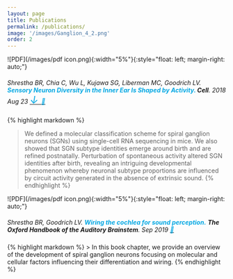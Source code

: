 ```yaml
---
layout: page
title: Publications
permalink: /publications/
image: '/images/Ganglion_4_2.png'
order: 2
---
```


<!-- basic -->
<!-- ##### Shrestha BR, Chia C, Wu L, Kujawa SG, Liberman MC, Goodrich LV. <font color="#05a8e3"> <b>Sensory Neuron Diversity in the Inner Ear Is Shaped by Activity. </b> </font>  <i> <b><a href = "https://www.cell.com/cell/fulltext/S0092-8674(18)30901-2?_returnURL=https%3A%2F%2Flinkinghub.elsevier.com%2Fretrieve%2Fpii%2FS0092867418309012%3Fshowall%3Dtrue"> Cell </a> </b></i>. 2018 Aug 23;174(5):1229-1246.e17. PMID: 30078709; PMCID: PMC6150604.

<center>
  <img src="/images/ShresthaEtAl2018_2.jpg"
    width="90%">
</center>

<br/>

In this study, we investigated the molecular heterogeneity of spiral ganglion neurons (SGNs), the primary sensory neurons of the auditory system, using single cell RNA-sequencing in mice. We discovered 3 major subtypes of Type I SGNs and showed that their identities emerge around birth and are refined over postnatal stages in an activity-dependent manner. Perturbation of spontaneous activity alters SGN identities, revealing a fascinating mode of regulating neuronal subtype proportions during development.

Read previews and reviews about this discovery here:

##### Shrestha BR, Goodrich LV. <font color="#05a8e3"><b> Wiring the cochlea for sound perception.</b> </font><u> <i> <a href= "https://www.oxfordhandbooks.com/view/10.1093/oxfordhb/9780190849061.001.0001/oxfordhb-9780190849061-e-1">  The Oxford Handbook of the Auditory Brainstem</a> </i></u>. Sep 2019
In this book chapter, we provide an overview of the development of spiral ganglion neurons focusing on molecular and cellular factors influencing

<br/><br/> -->

![PDF](/images/pdf icon.png){:width="5%"}{:style="float: left; margin-right: auto;"}   

<h5 style="font-weight: normal">
Shrestha BR, Chia C, Wu L, Kujawa SG, Liberman MC, Goodrich LV. <font color="#05a8e3"> <b>Sensory Neuron Diversity in the Inner Ear Is Shaped by Activity. </b> </font>  <i> <b>Cell</b></i>. 2018 Aug 23 <a href="https://www.cell.com/action/showPdf?pii=S0092-8674%2818%2930901-2"> <font color="#05a8e3" size=5>      ↓ </font> </a> <a href="https://www.cell.com/cell/fulltext/S0092-8674(18)30901-2?_returnURL=https%3A%2F%2Flinkinghub.elsevier.com%2Fretrieve%2Fpii%2FS0092867418309012%3Fshowall%3Dtrue"> <font color="#05a8e3">        🔗 </font> </a>
</h5>

{% highlight markdown %}
> We defined a molecular classification scheme for spiral ganglion neurons (SGNs) using single-cell RNA sequencing in mice. We also showed that SGN subtype identities emerge around birth and are refined postnatally. Perturbation of spontaneous activity altered SGN identities after birth, revealing an intriguing developmental phenomenon whereby neuronal subtype proportions are influenced by circuit activity generated in the absence of extrinsic sound.
{% endhighlight %}


<!--![PDF](/images/pdf icon.png){:width="3.5%"}{:style="float: left; margin-right: lem;"}
![Web](/images/web icon.png){:width="5%"}{:style="float: left; margin-right: auto;" :target="www.google.com"}
![Plumetrix](/images/plumetrix.png){:width="6%"}{:style="float: left; margin-right: auto;"}
-->
![PDF](/images/pdf icon.png){:width="5%"}{:style="float: left; margin-right: auto;"}   

<h5 style="font-weight: normal">
Shrestha BR, Goodrich LV. <font color="#05a8e3"><b> Wiring the cochlea for sound perception.</b> </font> <b> <i> The Oxford Handbook of the Auditory Brainstem</i></b>. Sep 2019 <a href="https://www.oxfordhandbooks.com/view/10.1093/oxfordhb/9780190849061.001.0001/oxfordhb-9780190849061-e-1"> <font color="#05a8e3">        🔗 </font> </a>
</h5>
{% highlight markdown %}
> In this book chapter, we provide an overview of the development of spiral ganglion neurons focusing on molecular and cellular factors influencing their differentiation and wiring.
{% endhighlight %}
<!-- no pictures, no description -->
<!-- <br/><br/>

Shrestha BR, Chia C, Wu L, Kujawa SG, Liberman MC, Goodrich LV. <font color="#05a8e3"> <b>Sensory Neuron Diversity in the Inner Ear Is Shaped by Activity. </b> </font>  <i> <b><a href = "https://www.cell.com/cell/fulltext/S0092-8674(18)30901-2?_returnURL=https%3A%2F%2Flinkinghub.elsevier.com%2Fretrieve%2Fpii%2FS0092867418309012%3Fshowall%3Dtrue"> Cell </a> </b></i>. 2018 Aug 23;174(5):1229-1246.e17. PMID: 30078709; PMCID: PMC6150604.

Shrestha BR, Goodrich LV. <font color="#05a8e3"><b> Wiring the cochlea for sound perception.</b> </font><u> <i> <a href= "https://www.oxfordhandbooks.com/view/10.1093/oxfordhb/9780190849061.001.0001/oxfordhb-9780190849061-e-1">  The Oxford Handbook of the Auditory Brainstem</a> </i></u>. Sep 2019 -->

<hr>
